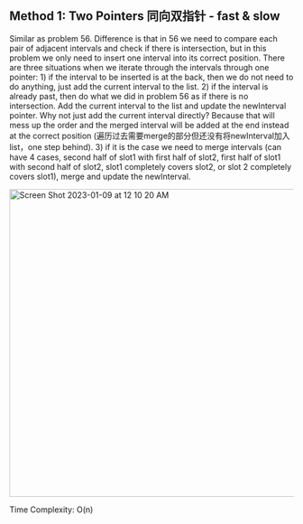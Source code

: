 ## Method 1: Two Pointers 同向双指针 - fast & slow

Similar as problem 56. Difference is that in 56 we need to compare each pair of adjacent intervals and check if there is intersection, but in this problem we only need to insert one interval into its correct position. There are three situations when we iterate through the intervals through one pointer: 1) if the interval to be inserted is at the back, then we do not need to do anything, just add the current interval to the list. 2) if the interval is already past, then do what we did in problem 56 as if there is no intersection. Add the current interval to the list and update the newInterval pointer. Why not just add the current interval directly? Because that will mess up the order and the merged interval will be added at the end instead at the correct position (遍历过去需要merge的部分但还没有将newInterval加入list，one step behind). 3) if it is the case we need to merge intervals (can have 4 cases, second half of slot1 with first half of slot2, first half of slot1 with second half of slot2, slot1 completely covers slot2, or slot 2 completely covers slot1), merge and update the newInterval.

<img width="545" alt="Screen Shot 2023-01-09 at 12 10 20 AM" src="https://user-images.githubusercontent.com/106039830/211249509-8fdf91fb-8b0c-4c43-817b-ba1636cb051c.png">

Time Complexity: O(n)
